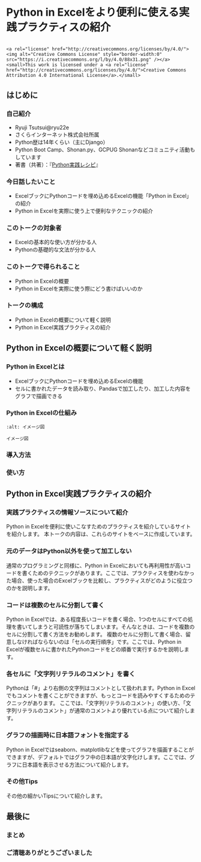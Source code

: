 # Python in Excelをより便利に使える実践プラクティスの紹介

```{raw} html

<a rel="license" href="http://creativecommons.org/licenses/by/4.0/"><img alt="Creative Commons License" style="border-width:0" src="https://i.creativecommons.org/l/by/4.0/88x31.png" /></a>
<small>This work is licensed under a <a rel="license" href="http://creativecommons.org/licenses/by/4.0/">Creative Commons Attribution 4.0 International License</a>.</small>
```

## はじめに

### 自己紹介

* Ryuji Tsutsui@ryu22e
* さくらインターネット株式会社所属
* Python歴は14年くらい（主にDjango）
* Python Boot Camp、Shonan.py、GCPUG Shonanなどコミュニティ活動もしています
* 著書（共著）：『[Python実践レシピ](https://gihyo.jp/book/2022/978-4-297-12576-9)』

### 今​日話したい​こと

* ExcelブックにPythonコードを埋め込めるExcelの機能「Python in Excel」の紹介
* Python in Excelを実際に使う上で便利なテクニックの紹介

### この​トークの​対象者

* Excelの基本的な使い方が分かる人
* Pythonの基礎的な文法が分かる人

### この​トークで​得られる​こと

* Python in Excelの概要
* Python in Excelを実際に使う際にどう書けばいいのか

### トークの​構成

* Python in Excelの概要について軽く説明
* Python in Excel実践プラクティスの紹介

## Python in Excelの概要について軽く説明

### Python in Excelとは

* ExcelブックにPythonコードを埋め込めるExcelの機能
* セルに書かれたデータを読み取り、Pandasで加工したり、加工した内容をグラフで描画できる

### Python in Excelの仕組み

```{figure} _static/img/python-in-excel-image.jpg
:alt: イメージ図

イメージ図
```

### 導入方法

### 使い方

## Python in Excel実践プラクティスの紹介

### 実践プラクティスの情報ソースについて紹介

Python in Excelを便利に使いこなすためのプラクティスを紹介しているサイトを紹介します。
本トークの内容は、これらのサイトをベースに作成しています。

### 元のデータはPython以外を使って加工しない

通常のプログラミングと同様に、Python in Excelにおいても再利用性が高いコードを書くためのテクニックがあります。ここでは、プラクティスを使わなかった場合、使った場合のExcelブックを比較し、プラクティスがどのように役立つのかを説明します。

### コードは複数のセルに分割して書く

Python in Excelでは、ある程度長いコードを書く場合、1つのセルにすべての処理を書いてしまうと可読性が落ちてしまいます。そんなときは、コードを複数のセルに分割して書く方法をお勧めします。
複数のセルに分割して書く場合、留意しなければならないのは「セルの実行順序」です。ここでは、Python in Excelが複数セルに書かれたPythonコードをどの順番で実行するかを説明します。

### 各セルに「文字列リテラルのコメント」を書く

Pythonは「#」より右側の文字列はコメントとして扱われます。Python in Excelでもコメントを書くことができますが、もっとコードを読みやすくするためのテクニックがあります。
ここでは、「文字列リテラルのコメント」の使い方、「文字列リテラルのコメント」が通常のコメントより優れている点について紹介します。

### グラフの描画時に日本語フォントを指定する

Python in Excelではseaborn、matplotlibなどを使ってグラフを描画することができますが、デフォルトではグラフ中の日本語が文字化けします。ここでは、グラフに日本語を表示させる方法について紹介します。

### その他Tips

その他の細かいTipsについて紹介します。

## 最後に

### まとめ

### ご清聴ありがとうございました
